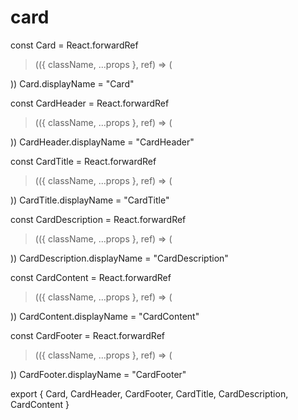 # card

const Card = React.forwardRef
>(({ className, ...props }, ref) => (
  
))
Card.displayName = "Card"

const CardHeader = React.forwardRef
>(({ className, ...props }, ref) => (
  
))
CardHeader.displayName = "CardHeader"

const CardTitle = React.forwardRef
>(({ className, ...props }, ref) => (
  
))
CardTitle.displayName = "CardTitle"

const CardDescription = React.forwardRef
>(({ className, ...props }, ref) => (
  
))
CardDescription.displayName = "CardDescription"

const CardContent = React.forwardRef
>(({ className, ...props }, ref) => (
  
))
CardContent.displayName = "CardContent"

const CardFooter = React.forwardRef
>(({ className, ...props }, ref) => (
  
))
CardFooter.displayName = "CardFooter"

export { Card, CardHeader, CardFooter, CardTitle, CardDescription, CardContent }